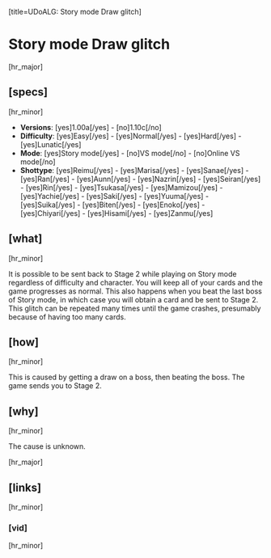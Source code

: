 [title=UDoALG: Story mode Draw glitch]
# Story mode Draw glitch
[hr_major]

## [specs]  
[hr_minor]

* **Versions**: [yes]1.00a[/yes] - [no]1.10c[/no]
* **Difficulty**: [yes]Easy[/yes] - [yes]Normal[/yes] - [yes]Hard[/yes] - [yes]Lunatic[/yes]
* **Mode**: [yes]Story mode[/yes] - [no]VS mode[/no] - [no]Online VS mode[/no]
* **Shottype**: [yes]Reimu[/yes] - [yes]Marisa[/yes] - [yes]Sanae[/yes] - [yes]Ran[/yes] - [yes]Aunn[/yes] - [yes]Nazrin[/yes] - [yes]Seiran[/yes] - [yes]Rin[/yes] - [yes]Tsukasa[/yes] - [yes]Mamizou[/yes] - [yes]Yachie[/yes] - [yes]Saki[/yes] - [yes]Yuuma[/yes] - [yes]Suika[/yes] - [yes]Biten[/yes] - [yes]Enoko[/yes] - [yes]Chiyari[/yes] - [yes]Hisami[/yes] - [yes]Zanmu[/yes]


## [what]
[hr_minor]

It is possible to be sent back to Stage 2 while playing on Story mode regardless of difficulty and character. You will keep all of your cards and the game progresses as normal. This also happens when you beat the last boss of Story mode, in which case you will obtain a card and be sent to Stage 2. This glitch can be repeated many times until the game crashes, presumably because of having too many cards.

## [how]
[hr_minor]

This is caused by getting a draw on a boss, then beating the boss. The game sends you to Stage 2.

## [why]
[hr_minor]

The cause is unknown.

[hr_major]
## [links]
[hr_minor]
### [vid]
[hr_minor]
